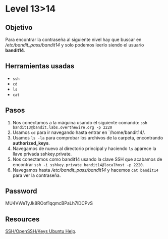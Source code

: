 # Level 13>14

## Objetivo

Para encontrar la contraseña al siguiente nivel hay que buscar en _/etc/bandit\_pass/bandit14_ y solo podemos leerlo siendo el usuario **bandit14**.

## Herramientas usadas

* `ssh`
* `cd`
* `ls`
* `cat`

## Pasos

1. Nos conectamos a la máquina usando el siguiente comando: `ssh bandit13@bandit.labs.overthewire.org -p 2220`
2. Usamos `cd` para ir navegando hasta entrar en \`/home/bandit14/.
3. Usamos `ls -la` para comprobar los archivos de la carpeta, encontrando **authorized\_keys**.
4. Navegamos de nuevo al directorio principal y haciendo `ls` aparece la llave privada sshkey.private.
5. Nos conectamos como bandit14 usando la clave SSH que acabamos de encontrar `ssh -i sshkey.private bandit14@localhost -p 2220`.
6. Navegamos hasta _/etc/bandit\_pass/bandit14_ y hacemos `cat bandit14` para ver la contraseña.

## Password

MU4VWeTyJk8ROof1qqmcBPaLh7lDCPvS

## Resources

[SSH/OpenSSH/Keys Ubuntu Help](https://help.ubuntu.com/community/SSH/OpenSSH/Keys).
